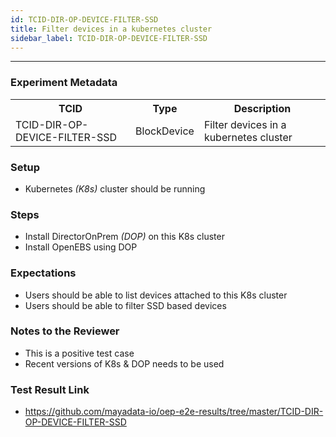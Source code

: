 ```yaml
---
id: TCID-DIR-OP-DEVICE-FILTER-SSD
title: Filter devices in a kubernetes cluster
sidebar_label: TCID-DIR-OP-DEVICE-FILTER-SSD
---
```

------

### Experiment Metadata

<table>
  <tr>
    <th> TCID </th>
    <th> Type </th>
    <th> Description </th>
  </tr>
  <tr>
    <td> TCID-DIR-OP-DEVICE-FILTER-SSD </td>
    <td> BlockDevice </td>
    <td> Filter devices in a kubernetes cluster </td>
  </tr>
</table>

### Setup
- Kubernetes _(K8s)_ cluster should be running

### Steps
- Install DirectorOnPrem _(DOP)_ on this K8s cluster
- Install OpenEBS using DOP

### Expectations
- Users should be able to list devices attached to this K8s cluster
- Users should be able to filter SSD based devices

### Notes to the Reviewer
- This is a positive test case
- Recent versions of K8s & DOP needs to be used


### Test Result Link

- https://github.com/mayadata-io/oep-e2e-results/tree/master/TCID-DIR-OP-DEVICE-FILTER-SSD